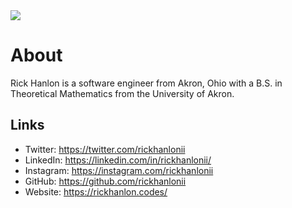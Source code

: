 <img src = "https://pbs.twimg.com/profile_banners/244965762/1556380520/1500x500" >

# About

Rick Hanlon is a software engineer from Akron, Ohio with a B.S. in Theoretical Mathematics from the University of Akron.

## Links
- Twitter: https://twitter.com/rickhanlonii
- LinkedIn: https://linkedin.com/in/rickhanlonii/
- Instagram: https://instagram.com/rickhanlonii
- GitHub: https://github.com/rickhanlonii
- Website: https://rickhanlon.codes/ 
